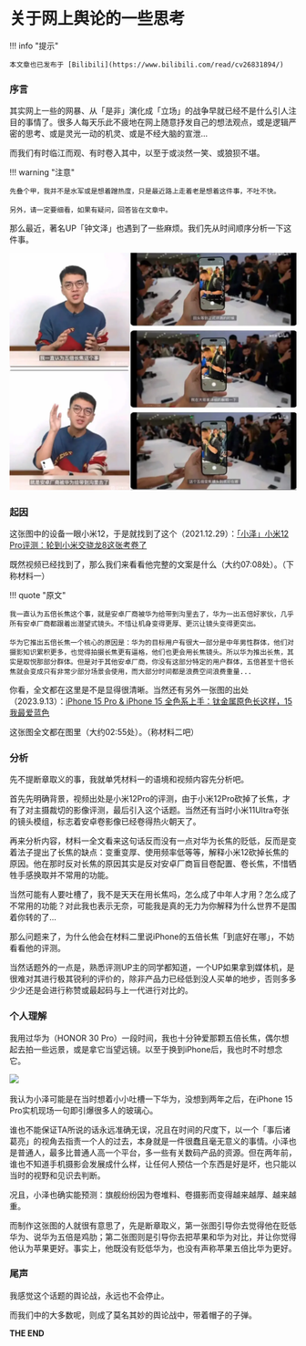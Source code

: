 # 关于网上舆论的一些思考

!!! info "提示"

    本文章也已发布于 [Bilibili](https://www.bilibili.com/read/cv26831894/)

### 序言

其实网上一些的网暴、从「是非」演化成「立场」的战争早就已经不是什么引人注目的事情了。很多人每天乐此不疲地在网上随意抒发自己的想法观点，或是逻辑严密的思考、或是灵光一动的机灵、或是不经大脑的宣泄...

而我们有时临江而观、有时卷入其中，以至于或淡然一笑、或狼狈不堪。

!!! warning "注意"

    先叠个甲，我并不是水军或是想着蹭热度，只是最近路上走着老是想着这件事，不吐不快。

    另外，请一定要细看，如果有疑问，回答皆在文章中。

那么最近，著名UP「钟文泽」也遇到了一些麻烦。我们先从时间顺序分析一下这件事。

![](img/src.png)

### 起因

这张图中的设备一眼小米12，于是就找到了这个（2021.12.29）：[「小泽」小米12 Pro评测：轮到小米交骁龙8这张考卷了](https://www.bilibili.com/video/BV1Y3411v7mN)

既然视频已经找到了，那么我们来看看他完整的文案是什么（大约07:08处）。（下称材料一）

!!! quote "原文"

    我一直认为五倍长焦这个事，就是安卓厂商被华为给带到沟里去了，华为一出五倍好家伙，几乎所有安卓厂商都跟着出潜望式镜头。不惜让机身变得更厚、更沉让镜头变得更突出。

    华为它推出五倍长焦一个核心的原因是：华为的目标用户有很大一部分是中年男性群体，他们对摄影知识累积更多，也觉得拍摄长焦更有逼格，他们也更会用长焦镜头。所以华为推出长焦，其实是取悦那部分群体。但是对于其他安卓厂商，你没有这部分特定的用户群体，五倍甚至十倍长焦就会变成只有非常少部分场景会使用，而大部分时间都是浪费空间浪费重量...

你看，全文都在这里是不是显得很清晰。当然还有另外一张图的出处（2023.9.13）：[iPhone 15 Pro & iPhone 15 全色系上手：钛金属原色长这样，15 我最爱蓝色](https://www.bilibili.com/video/BV1gk4y1w7Ap)

这张图全文都在图里（大约02:55处）。（称材料二吧）

### 分析

先不提断章取义的事，我就单凭材料一的语境和视频内容先分析吧。

首先先明确背景，视频出处是小米12Pro的评测，由于小米12Pro砍掉了长焦，才有了对主摄裁切的影像评测，最后引入这个话题。当然还有当时小米11Ultra夸张的镜头模组，标志着安卓卷影像已经卷得热火朝天了。

再来分析内容，材料一全文看来这句话反而没有一点对华为长焦的贬低，反而是变着法子提出了长焦的缺点：变重变厚、使用频率低等等，解释小米12砍掉长焦的原因。他在那时反对长焦的原因其实是反对安卓厂商盲目卷配置、卷长焦，不惜牺牲手感换取并不常用的功能。

当然可能有人要吐槽了，我不是天天在用长焦吗，怎么成了中年人才用？怎么成了不常用的功能？对此我也表示无奈，可能我是真的无力为你解释为什么世界不是围着你转的了...

那么问题来了，为什么他会在材料二里说iPhone的五倍长焦「到底好在哪」，不妨看看他的评测。

当然话题外的一点是，熟悉评测UP主的同学都知道，一个UP如果拿到媒体机，是很难对其进行极其锐利的评价的，除非产品力已经低到没人买单的地步，否则多多少少还是会进行称赞或最起码与上一代进行对比的。

### 个人理解

我用过华为（HONOR 30 Pro）一段时间，我也十分钟爱那颗五倍长焦，偶尔想起去拍一些远景，或是拿它当望远镜。以至于换到iPhone后，我也时不时想念它。

![](img/honor.png)

我认为小泽可能是在当时想着小小吐槽一下华为，没想到两年之后，在iPhone 15 Pro实机现场一句即引爆很多人的玻璃心。

谁也不能保证TA所说的话永远准确无误，况且在时间的尺度下，以一个「事后诸葛亮」的视角去指责一个人的过去，本身就是一件很蠢且毫无意义的事情。小泽也是普通人，最多比普通人高一个平台，多一些有关数码产品的资源。但在两年前，谁也不知道手机摄影会发展成什么样，让任何人预估一个东西是好是坏，也只能以当时的视野和见识去判断。

况且，小泽也确实能预测：旗舰纷纷因为卷堆料、卷摄影而变得越来越厚、越来越重。

而制作这张图的人就很有意思了，先是断章取义，第一张图引导你去觉得他在贬低华为、说华为五倍是鸡肋；第二张图则是引导你去把苹果和华为对比，并让你觉得他认为苹果更好。事实上，他既没有贬低华为，也没有声称苹果五倍比华为更好。

### 尾声

我感觉这个话题的舆论战，永远也不会停止。

而我们中的大多数呢，则成了莫名其妙的舆论战中，带着帽子的子弹。

**THE END**